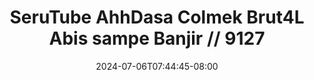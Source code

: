 --- 
title: "SeruTube  AhhDasa Colmek Brut4L Abis sampe Banjir // 9127"
description: "download bokeh SeruTube  AhhDasa Colmek Brut4L Abis sampe Banjir // 9127   durasi panjang baru"
date: 2024-07-06T07:44:45-08:00
file_code: "gfjfumjbkvdr"
draft: false
cover: "4pcic2zd4cbjtts3.jpg"
tags: ["SeruTube", "AhhDasa", "Colmek", "Abis", "sampe", "Banjir", "bokep-indo", "bokep-viral", "bokep-ig"]
length: 1525
fld_id: "1482911"
foldername: "Ahh dasa  labilasa update"
categories: ["Ahh dasa  labilasa update"]
views: 0
---